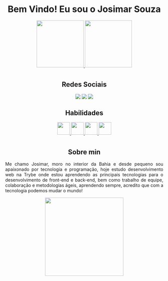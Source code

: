 <div align="center">
  <h1>Bem Vindo! Eu sou o Josimar Souza</h1>
</div>

<div align="center">
  <p>
    <a href="#">
      <img height="150em" src="https://github-readme-stats.vercel.app/api?username=Josimar-Souza&show_icons=true&theme=tokyonight&include_all_commits=true&count_private=true"/>
      <img height="150em" src="https://github-readme-stats.vercel.app/api/top-langs/?username=Josimar-Souza&layout=compact&langs_count=7&theme=tokyonight" />
    </a>
   </p>
</div>

#
<h2 align="center">Redes Sociais</h2>
<div align="center">
  <a href="https://www.linkedin.com/in/josimar-souza-brito/" target="_blank"><img src="https://img.shields.io/badge/LinkedIn-0077B5?style=for-the-badge&logo=linkedin&logoColor=white" /></a>
  <a href="https://pt.stackoverflow.com/users/258024/josimar-souza" target="_blank"><img src="https://img.shields.io/badge/Stack_Overflow-FE7A16?style=for-the-badge&logo=stack-overflow&logoColor=white" /></a>
  <a href="https://twitter.com/Josimmar_" target="_blank"><img src="https://img.shields.io/badge/Twitter-1DA1F2?style=for-the-badge&logo=twitter&logoColor=white" /></a>
</div>

<h2 align="center">Habilidades</h2>

<div align="center">
  <a href="#">
    <img width="40px" src="https://cdn.jsdelivr.net/gh/devicons/devicon/icons/javascript/javascript-original.svg" />
    <img width="40px" src="https://cdn.jsdelivr.net/gh/devicons/devicon/icons/css3/css3-original.svg" />
    <img width="40px" src="https://cdn.jsdelivr.net/gh/devicons/devicon/icons/html5/html5-original.svg" />
    <img width="40px" src="https://cdn.jsdelivr.net/gh/devicons/devicon/icons/react/react-original.svg" />
  </a>
</div>

#

<h2 align="center">Sobre min</h2>
<p align="justify">Me chamo Josimar, moro no interior da Bahia e desde pequeno sou apaixonado por tecnologia e programação, hoje estudo desenvolvimento web na Trybe onde estou aprendendo as principais tecnologias para o desenvolvimento de front-end e back-end, bem como trabalho de equipe, colaboração e metodologias ágeis, aprendendo sempre, acredito que com a tecnologia podemos mudar o mundo!</p>
<div align="center">
  <img width="250px" src="https://media3.giphy.com/media/YnlDGfCxyOIYTDp86I/200w.webp?cid=ecf05e474ymdawnhbbz3copww674l131u1jqbc0xelwduq6b&rid=200w.webp&ct=g" />
</div>

